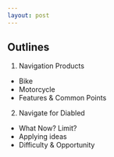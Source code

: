 ```yaml
---
layout: post
---
```


## Outlines

1. Navigation Products
  * Bike
  * Motorcycle
  * Features & Common Points

2. Navigate for Diabled
  * What Now? Limit?
  * Applying ideas
  * Difficulty & Opportunity
  
<!--
1.產品介紹
2.共通點、特徵比較
3.優缺比較
4.應用在輪椅使用者?
- 可學習與應用處
- 限制、現況(各產品使用現況、聲量)
- 經驗分享-->
